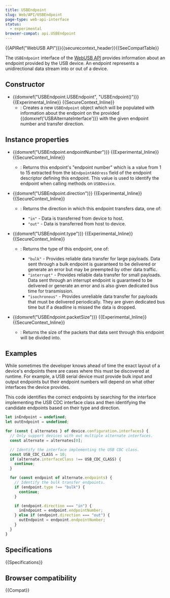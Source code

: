 ```yaml
---
title: USBEndpoint
slug: Web/API/USBEndpoint
page-type: web-api-interface
status:
  - experimental
browser-compat: api.USBEndpoint
---
```


{{APIRef("WebUSB API")}}{{securecontext_header}}{{SeeCompatTable}}

The `USBEndpoint` interface of the [WebUSB API](/en-US/docs/Web/API/WebUSB_API) provides information about an endpoint provided by the USB device. An endpoint represents a unidirectional data stream into or out of a device.

## Constructor

- {{domxref("USBEndpoint.USBEndpoint", "USBEndpoint()")}} {{Experimental_Inline}} {{SecureContext_Inline}}
  - : Creates a new `USBEndpoint` object which will be populated with information about the endpoint on the provided {{domxref('USBAlternateInterface')}} with the given endpoint number and transfer direction.

## Instance properties

- {{domxref("USBEndpoint.endpointNumber")}} {{Experimental_Inline}} {{SecureContext_Inline}}
  - : Returns this endpoint's "endpoint number" which is a value from 1 to 15 extracted from the `bEndpointAddress` field of the endpoint descriptor defining this endpoint. This value is used to identify the endpoint when calling methods on `USBDevice`.
- {{domxref("USBEndpoint.direction")}} {{Experimental_Inline}} {{SecureContext_Inline}}

  - : Returns the direction in which this endpoint transfers data, one of:

    - `"in"` - Data is transferred from device to host.
    - `"out"` - Data is transferred from host to device.

- {{domxref("USBEndpoint.type")}} {{Experimental_Inline}} {{SecureContext_Inline}}

  - : Returns the type of this endpoint, one of:

    - `"bulk"` - Provides reliable data transfer for large payloads. Data sent through a bulk endpoint is guaranteed to be delivered or generate an error but may be preempted by other data traffic.
    - `"interrupt"` - Provides reliable data transfer for small payloads. Data sent through an interrupt endpoint is guaranteed to be delivered or generate an error and is also given dedicated bus time for transmission.
    - `"isochronous"` - Provides unreliable data transfer for payloads that must be delivered periodically. They are given dedicated bus time but if a deadline is missed the data is dropped.

- {{domxref("USBEndpoint.packetSize")}} {{Experimental_Inline}} {{SecureContext_Inline}}
  - : Returns the size of the packets that data sent through this endpoint will be divided into.

## Examples

While sometimes the developer knows ahead of time the exact layout of a device's endpoints there are cases where this must be discovered at runtime. For example, a USB serial device must provide bulk input and output endpoints but their endpoint numbers will depend on what other interfaces the device provides.

This code identifies the correct endpoints by searching for the interface implementing the USB CDC interface class and then identifying the candidate endpoints based on their type and direction.

```js
let inEndpoint = undefined;
let outEndpoint = undefined;

for (const { alternates } of device.configuration.interfaces) {
  // Only support devices with out multiple alternate interfaces.
  const alternate = alternates[0];

  // Identify the interface implementing the USB CDC class.
  const USB_CDC_CLASS = 10;
  if (alternate.interfaceClass !== USB_CDC_CLASS) {
    continue;
  }

  for (const endpoint of alternate.endpoints) {
    // Identify the bulk transfer endpoints.
    if (endpoint.type !== "bulk") {
      continue;
    }

    if (endpoint.direction === "in") {
      inEndpoint = endpoint.endpointNumber;
    } else if (endpoint.direction === "out") {
      outEndpoint = endpoint.endpointNumber;
    }
  }
}
```

## Specifications

{{Specifications}}

## Browser compatibility

{{Compat}}
